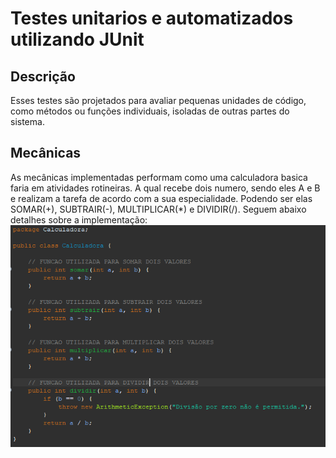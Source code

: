 # Testes unitarios e automatizados utilizando JUnit

## Descrição
Esses testes são projetados para avaliar pequenas unidades de código, como métodos ou funções individuais, isoladas de outras partes do sistema. 

## Mecânicas
As mecânicas implementadas performam como uma calculadora basica faria em atividades rotineiras. A qual recebe dois numero, sendo eles A e B e realizam a tarefa de acordo com a sua especialidade. Podendo ser elas SOMAR(+), SUBTRAIR(-), MULTIPLICAR(*) e DIVIDIR(/).
Seguem abaixo detalhes sobre a implementação:
![Estrutura da Calculadora](METODOS.png)
